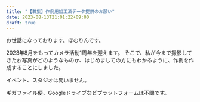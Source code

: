 ```yaml
---
title: "【募集】作例用加工済データ提供のお願い"
date: 2023-08-13T21:01:22+09:00
draft: true
---
```


お世話になっております。ほむりんです。

2023年8月をもってカメラ活動1周年を迎えます。
そこで、私が今まで撮影してきたお写真がどのようなものか、はじめましての方にもわかるように、作例を作成することにしました。

イベント、スタジオは問いません。


ギガファイル便、Googleドライブなどプラットフォームは不問です。